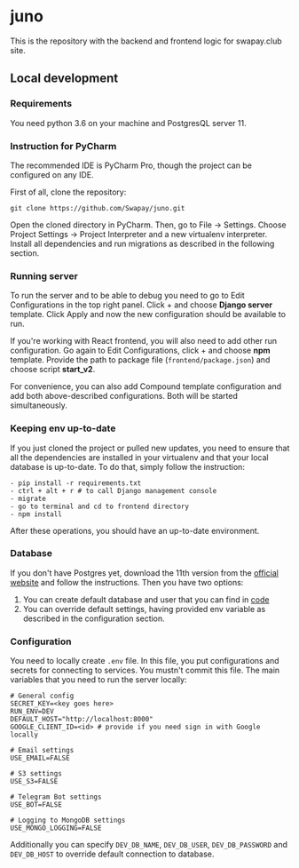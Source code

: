 # juno

This is the repository with the backend and frontend logic for swapay.club site.

## Local development

### Requirements

You need python 3.6 on your machine and PostgresQL server 11.

### Instruction for PyCharm

The recommended IDE is PyCharm Pro, though the project can be configured on any IDE.

First of all, clone the repository:

    git clone https://github.com/Swapay/juno.git
Open the cloned directory in PyCharm. Then, go to File -> Settings. Choose Project Settings -> Project Interpreter and a new virtualenv interpreter.
Install all dependencies and run migrations as described in the following section.

### Running server
To run the server and to be able to debug you need to go to Edit Configurations in the top right panel. Click + and choose **Django server** template. Click Apply and now the new configuration should be available to run.

If you're working with React frontend, you will also need to add other run configuration. Go again to Edit Configurations, click + and choose **npm** template. Provide the path to package file (`frontend/package.json`) and choose script **start_v2**. 

For convenience, you can also add Compound template configuration and add both above-described configurations. Both will be started simultaneously.

### Keeping env up-to-date

If you just cloned the project or pulled new updates, you need to ensure that all the dependencies are installed in your virtualenv and that your local database is up-to-date. To do that, simply follow the instruction:

    - pip install -r requirements.txt
    - ctrl + alt + r # to call Django management console
    - migrate 
    - go to terminal and cd to frontend directory
    - npm install
After these operations, you should have an up-to-date environment.

### Database

If you don't have Postgres yet, download the 11th version from the [official website](https://www.postgresql.org/download/windows/) and follow the instructions.
Then you have two options:

 1. You can create default database and user that you can find in [code](https://github.com/Swapay/juno/blob/master/juno/database_settings.py#L8-L12)
 2. You can override default settings, having provided env variable as described in the configuration section.

### Configuration

You need to locally create `.env` file. In this file, you put configurations and secrets for connecting to services. You mustn't commit this file.
The main variables that you need to run the server locally:

    # General config 
    SECRET_KEY=<key goes here>
    RUN_ENV=DEV 
    DEFAULT_HOST="http://localhost:8000" 
    GOOGLE_CLIENT_ID=<id> # provide if you need sign in with Google locally
    
    # Email settings 
    USE_EMAIL=FALSE 
    
    # S3 settings 
    USE_S3=FALSE
    
    # Telegram Bot settings 
    USE_BOT=FALSE 
    
    # Logging to MongoDB settings 
    USE_MONGO_LOGGING=FALSE

Additionally you can specify `DEV_DB_NAME`, `DEV_DB_USER`, `DEV_DB_PASSWORD` and `DEV_DB_HOST` to override default connection to database.
